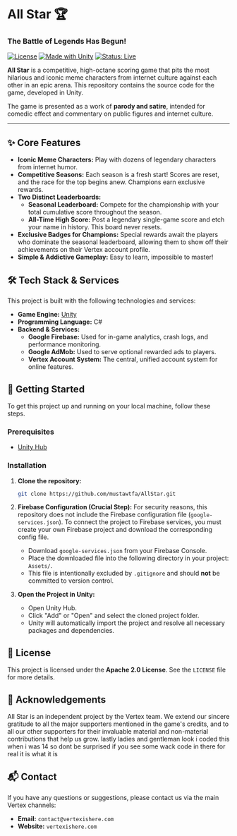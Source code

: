 # All Star 🏆
### The Battle of Legends Has Begun!

[![License](https://img.shields.io/badge/License-Apache_2.0-blue.svg)](https://opensource.org/licenses/Apache-2.0)
[![Made with Unity](https://img.shields.io/badge/Made%20with-Unity-57b9d3.svg?style=flat&logo=unity)](https://unity.com)
[![Status: Live](https://img.shields.io/badge/status-live-success.svg)]()

**All Star** is a competitive, high-octane scoring game that pits the most hilarious and iconic meme characters from internet culture against each other in an epic arena. This repository contains the source code for the game, developed in Unity.

The game is presented as a work of **parody and satire**, intended for comedic effect and commentary on public figures and internet culture.

---

## ✨ Core Features

*   **Iconic Meme Characters:** Play with dozens of legendary characters from internet humor.
*   **Competitive Seasons:** Each season is a fresh start! Scores are reset, and the race for the top begins anew. Champions earn exclusive rewards.
*   **Two Distinct Leaderboards:**
    *   **Seasonal Leaderboard:** Compete for the championship with your total cumulative score throughout the season.
    *   **All-Time High Score:** Post a legendary single-game score and etch your name in history. This board never resets.
*   **Exclusive Badges for Champions:** Special rewards await the players who dominate the seasonal leaderboard, allowing them to show off their achievements on their Vertex account profile.
*   **Simple & Addictive Gameplay:** Easy to learn, impossible to master!

## 🛠️ Tech Stack & Services

This project is built with the following technologies and services:

*   **Game Engine:** [Unity](https://unity.com/)
*   **Programming Language:** C#
*   **Backend & Services:**
    *   **Google Firebase:** Used for in-game analytics, crash logs, and performance monitoring.
    *   **Google AdMob:** Used to serve optional rewarded ads to players.
    *   **Vertex Account System:** The central, unified account system for online features.

## 🚀 Getting Started

To get this project up and running on your local machine, follow these steps.

### Prerequisites

*   [Unity Hub](https://unity.com/download)

### Installation

1.  **Clone the repository:**
    ```bash
    git clone https://github.com/mustawtfa/AllStar.git
    ```

2.  **Firebase Configuration (Crucial Step):**
    For security reasons, this repository does not include the Firebase configuration file (`google-services.json`). To connect the project to Firebase services, you must create your own Firebase project and download the corresponding config file.
    *   Download `google-services.json` from your Firebase Console.
    *   Place the downloaded file into the following directory in your project: `Assets/`.
    *   This file is intentionally excluded by `.gitignore` and should **not** be committed to version control.

3.  **Open the Project in Unity:**
    *   Open Unity Hub.
    *   Click "Add" or "Open" and select the cloned project folder.
    *   Unity will automatically import the project and resolve all necessary packages and dependencies.

## 📄 License

This project is licensed under the **Apache 2.0 License**. See the `LICENSE` file for more details.

## 🙏 Acknowledgements

All Star is an independent project by the Vertex team. We extend our sincere gratitude to all the major supporters mentioned in the game's credits, and to all our other supporters for their invaluable material and non-material contributions that help us grow.
lastly ladies and gentleman look i coded this when i was 14 so dont be surprised if you see some wack code in there for real it is what it is

## 📬 Contact

If you have any questions or suggestions, please contact us via the main Vertex channels:

*   **Email:** `contact@vertexishere.com`
*   **Website:** `vertexishere.com`
